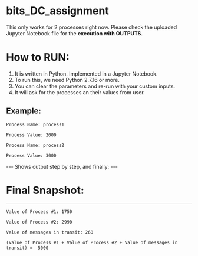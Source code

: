 # bits_DC_assignment

This only works for 2 processes right now.
Please check the uploaded Jupyter Notebook file for the **execution with OUTPUTS**.

# How to RUN:
1. It is written in Python. Implemented in a Jupyter Notebook.
2. To run this, we need Python 2.7.16 or more. 
3. You can clear the parameters and re-run with your custom inputs.
4. It will ask for the processes an their values from user.


## Example:
`Process Name: process1`

`Process Value: 2000`

`Process Name: process2`

`Process Value: 3000`

--- Shows output step by step, and finally: ---

# Final Snapshot:
----------------------------------------------
`Value of Process #1: 1750`

`Value of Process #2: 2990`

`Value of messages in transit: 260`

`(Value of Process #1 + Value of Process #2 + Value of messages in transit) =  5000`
